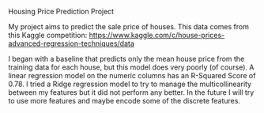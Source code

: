 Housing Price Prediction Project

My project aims to predict the sale price of houses. This data comes from this Kaggle competition: https://www.kaggle.com/c/house-prices-advanced-regression-techniques/data

I began with a baseline that predicts only the mean house price from the training data for each house, but this model does very poorly (of course). A linear regression model on the numeric columns has an R-Squared Score of 0.78. I tried a Ridge regression model to try to manage the multicollinearity between my features but it did not perform any better. In the future I will try to use more features and maybe encode some of the discrete features.